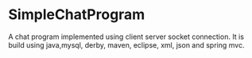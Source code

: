 # SimpleChatProgram
A chat program implemented using client server socket connection.
It is build using java,mysql, derby, maven, eclipse, xml, json and spring mvc.
